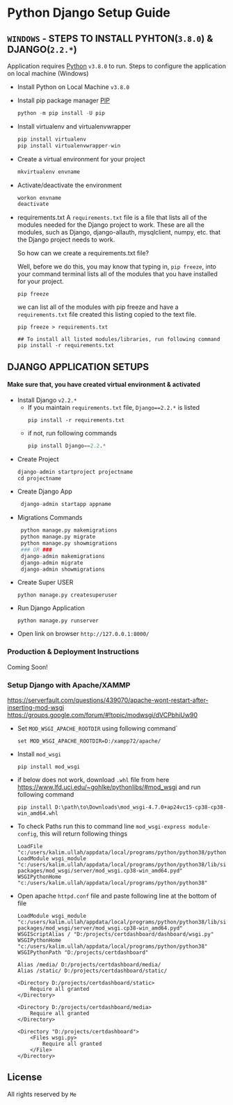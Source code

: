 # Python Django Setup Guide

## ``` WINDOWS ``` - STEPS TO INSTALL PYHTON(``` 3.8.0 ```) & DJANGO(``` 2.2.* ```)
Application requires [Python](https://www.python.org/) ``` v3.8.0 ``` to run.
Steps to configure the application on local machine (Windows)

  - Install Python on Local Machine ``` v3.8.0 ```
  - Install pip package manager [PIP](https://pip.pypa.io/en/stable/installing/)
    ```python 
    python -m pip install -U pip 
    ```
  - Install virtualenv and virtualenvwrapper
    ```python
    pip install virtualenv
    pip install virtualenvwrapper-win
    ``` 
 - Create a virtual environment for your project 
    ```python 
    mkvirtualenv envname 
    ```
 - Activate/deactivate the environment
    ```python 
    workon envname 
    deactivate
    ```
 - requirements.txt
    A `requirements.txt` file is a file that lists all of the modules needed for the Django project to work. These are all the modules, such as Django, django-allauth, mysqlclient, numpy, etc. that the Django project needs to work.

    So how can we create a requirements.txt file?

    Well, before we do this, you may know that typing in, `pip freeze`, into your command terminal lists all of the modules that you have installed for your project.

    ```
    pip freeze
    ```
    we can list all of the modules with pip freeze and have a `requirements.txt` file created this listing copied to the text file.
    ```
    pip freeze > requirements.txt

    ## To install all listed modules/libraries, run following command
    pip install -r requirements.txt
    ```

## DJANGO APPLICATION SETUPS
#### Make sure that, you have created virtual environment & activated
- Install Django ``` v2.2.* ```
    - If you maintain ``` requirements.txt ``` file, `Django==2.2.*` is listed
        ```
        pip install -r requirements.txt
        ```
    - if not, run following commands
        ```python
        pip install Django==2.2.*
        ```
 - Create Project
     ```python
     django-admin startproject projectname
     cd projectname
     ```
 - Create Django App
    ```python
     django-admin startapp appname
     ```
 - Migrations Commands
    ```python
     python manage.py makemigrations
     python manage.py migrate
     python manage.py showmigrations
     ### OR ###
     django-admin makemigrations
     django-admin migrate
     django-admin showmigrations
     ```
 - Create Super USER
    ```
    python manage.py createsuperuser
    ```
 - Run Django Application
    ```
    python manage.py runserver
    ```
 - Open link on browser ``` http://127.0.0.1:8000/ ```

### Production & Deployment Instructions
Coming Soon!

### Setup Django with Apache/XAMMP
https://serverfault.com/questions/439070/apache-wont-restart-after-inserting-mod-wsgi
https://groups.google.com/forum/#!topic/modwsgi/dVCPbhiUw90
- Set `MOD_WSGI_APACHE_ROOTDIR` using following command`
    ```
    set MOD_WSGI_APACHE_ROOTDIR=D:/xampp72/apache/
    ```
- Install `mod_wsgi`
    ```
    pip install mod_wsgi
    ```
- if below does not work, download `.whl` file from here https://www.lfd.uci.edu/~gohlke/pythonlibs/#mod_wsgi and run following command
    ```
    pip install D:\path\to\Downloads\mod_wsgi-4.7.0+ap24vc15-cp38-cp38-win_amd64.whl
    ```
- To check Paths run this to command line `mod_wsgi-express module-config`, this will return following things
    ```
    LoadFile "c:/users/kalim.ullah/appdata/local/programs/python/python38/python38.dll"
    LoadModule wsgi_module "c:/users/kalim.ullah/appdata/local/programs/python/python38/lib/site-packages/mod_wsgi/server/mod_wsgi.cp38-win_amd64.pyd"
    WSGIPythonHome "c:/users/kalim.ullah/appdata/local/programs/python/python38"
    ```
- Open apache `httpd.conf` file and paste following line at the bottom of file
    ```
    LoadModule wsgi_module "c:/users/kalim.ullah/appdata/local/programs/python/python38/lib/site-packages/mod_wsgi/server/mod_wsgi.cp38-win_amd64.pyd"
    WSGIScriptAlias / "D:/projects/certdashboard/dashboard/wsgi.py"
    WSGIPythonHome "c:/users/kalim.ullah/appdata/local/programs/python/python38"
    WSGIPythonPath "D:/projects/certdashboard"

    Alias /media/ D:/projects/certdashboard/media/
    Alias /static/ D:/projects/certdashboard/static/

    <Directory D:/projects/certdashboard/static>
    	Require all granted
    </Directory>
    
    <Directory D:/projects/certdashboard/media>
    	Require all granted
    </Directory>
    
    <Directory "D:/projects/certdashboard">
    	<Files wsgi.py>
    		Require all granted
    	</File>
    </Directory>
    ```

License
----
All rights reserved by ``` Me ```

   [nmap]: <https://pypi.org/project/python-nmap/>
   [msql]: <https://github.com/joemccann/dillinger/tree/master/plugins/github/README.md>

